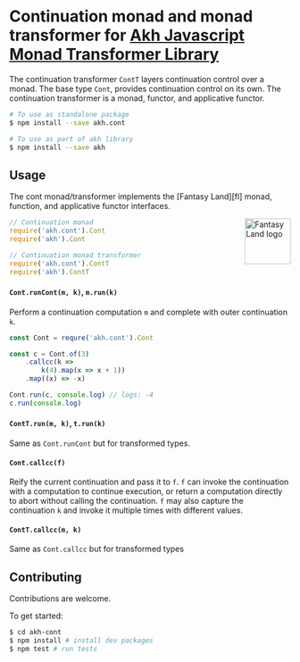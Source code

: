 # Continuation monad and monad transformer for [Akh Javascript Monad Transformer Library](https://github.com/mattbierner/akh)

The continuation transformer `ContT` layers continuation control over a monad. The base type `Cont`, provides continuation control on its own. The continuation transformer is a monad, functor, and applicative functor.

```bash
# To use as standalone package
$ npm install --save akh.cont

# To use as part of akh library
$ npm install --save akh
```

## Usage
The cont monad/transformer implements the [Fantasy Land][fl] monad, function, and applicative functor interfaces.

<a href="https://github.com/fantasyland/fantasy-land">
    <img src="https://raw.github.com/fantasyland/fantasy-land/master/logo.png" align="right" width="82px" height="82px" alt="Fantasy Land logo" />
</a>

```js
// Continuation monad
require('akh.cont').Cont
require('akh').Cont

// Continuation monad transformer
require('akh.cont').ContT
require('akh').ContT
```

#### `Cont.runCont(m, k)`, `m.run(k)`
Perform a continuation computation `m` and complete with outer continuation `k`.

```js
const Cont = requre('akh.cont').Cont

const c = Cont.of(3)
    .callcc(k =>
        k(4).map(x => x + 1))
    .map((x) => -x)

Cont.run(c, console.log) // logs: -4
c.run(console.log)
```

#### `ContT.run(m, k)`, `t.run(k)`
Same as `Cont.runCont` but for transformed types.

#### `Cont.callcc(f)`
Reify the current continuation and pass it to `f`. `f` can invoke the continuation with a computation to continue execution, or return a computation directly to abort without calling the continuation. `f` may also capture the continuation `k` and invoke it multiple times with different values.

#### `ContT.callcc(m, k)`
Same as `Cont.callcc` but for transformed types


## Contributing
Contributions are welcome.

To get started:

```bash
$ cd akh-cont
$ npm install # install dev packages
$ npm test # run tests
```
